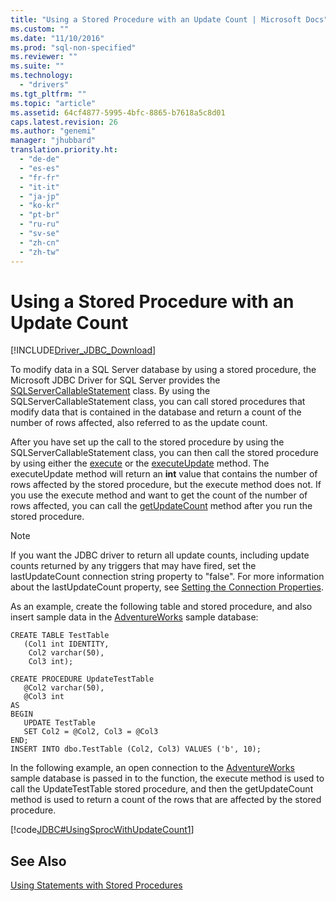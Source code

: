 ```yaml
---
title: "Using a Stored Procedure with an Update Count | Microsoft Docs"
ms.custom: ""
ms.date: "11/10/2016"
ms.prod: "sql-non-specified"
ms.reviewer: ""
ms.suite: ""
ms.technology: 
  - "drivers"
ms.tgt_pltfrm: ""
ms.topic: "article"
ms.assetid: 64cf4877-5995-4bfc-8865-b7618a5c8d01
caps.latest.revision: 26
ms.author: "genemi"
manager: "jhubbard"
translation.priority.ht: 
  - "de-de"
  - "es-es"
  - "fr-fr"
  - "it-it"
  - "ja-jp"
  - "ko-kr"
  - "pt-br"
  - "ru-ru"
  - "sv-se"
  - "zh-cn"
  - "zh-tw"
---
```

# Using a Stored Procedure with an Update Count
[!INCLUDE[Driver_JDBC_Download](../../connect/jdbc/includes)]

  To modify data in a SQL Server database by using a stored procedure, the Microsoft JDBC Driver for SQL Server provides the [SQLServerCallableStatement](../../connect/jdbc/reference/sqlservercallablestatement-class.md) class. By using the SQLServerCallableStatement class, you can call stored procedures that modify data that is contained in the database and return a count of the number of rows affected, also referred to as the update count.  
  
 After you have set up the call to the stored procedure by using the SQLServerCallableStatement class, you can then call the stored procedure by using either the [execute](../../connect/jdbc/reference/execute-method--sqlserverstatement-.md) or the [executeUpdate](../../connect/jdbc/reference/executeupdate-method--sqlserverstatement-.md) method. The executeUpdate method will return an **int** value that contains the number of rows affected by the stored procedure, but the execute method does not. If you use the execute method and want to get the count of the number of rows affected, you can call the [getUpdateCount](../../connect/jdbc/reference/getupdatecount-method--sqlserverstatement-.md) method after you run the stored procedure.  
  
> [!NOTE]  
>  If you want the JDBC driver to return all update counts, including update counts returned by any triggers that may have fired, set the lastUpdateCount connection string property to "false". For more information about the lastUpdateCount property, see [Setting the Connection Properties](../../connect/jdbc/setting-the-connection-properties.md).  
  
 As an example, create the following table and stored procedure, and also insert sample data in the [AdventureWorks](http://msftdbprodsamples.codeplex.com/) sample database:  
  
```  
CREATE TABLE TestTable   
   (Col1 int IDENTITY,   
    Col2 varchar(50),   
    Col3 int);  
  
CREATE PROCEDURE UpdateTestTable  
   @Col2 varchar(50),  
   @Col3 int  
AS  
BEGIN  
   UPDATE TestTable  
   SET Col2 = @Col2, Col3 = @Col3  
END;  
INSERT INTO dbo.TestTable (Col2, Col3) VALUES ('b', 10);  
```  
  
 In the following example, an open connection to the [AdventureWorks](http://msftdbprodsamples.codeplex.com/) sample database is passed in to the function, the execute method is used to call the UpdateTestTable stored procedure, and then the getUpdateCount method is used to return a count of the rows that are affected by the stored procedure.  
  
 [!code[JDBC#UsingSprocWithUpdateCount1](../../connect/jdbc/codesnippet/Java/using-a-stored-procedure-with-an-update-count_1.java)]  
  
## See Also  
 [Using Statements with Stored Procedures](../../connect/jdbc/using-statements-with-stored-procedures.md)  
  
  